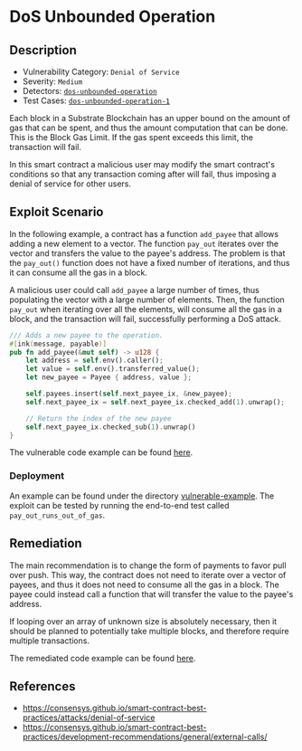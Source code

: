 # DoS Unbounded Operation
## Description
- Vulnerability Category: `Denial of Service`
- Severity: `Medium`
- Detectors: [`dos-unbounded-operation`](https://github.com/CoinFabrik/scout/tree/main/test-cases/dos-unbounded-operation/dos-unbounded-operation-1)
- Test Cases: [`dos-unbounded-operation-1`](https://github.com/CoinFabrik/scout/tree/main/test-cases/dos-unbounded-operation/dos-unbounded-operation-1)

Each block in a Substrate Blockchain has an upper bound on the amount of gas 
that can be spent, and thus the amount computation that can be done. This is 
the Block Gas Limit. If the gas spent exceeds this limit, the transaction 
will fail.

In this smart contract a malicious user may modify the smart contract's
conditions so that any transaction coming after will fail, thus imposing
a denial of service for other users.

## Exploit Scenario
In the following example, a contract has a function `add_payee` that allows 
adding a new element to a vector. The function `pay_out` iterates over the 
vector and transfers the value to the payee's address. The problem is that 
the `pay_out()` function does not have a fixed number of iterations, and thus 
it can consume all the gas in a block.

A malicious user could call `add_payee` a large number of times, thus 
populating the vector with a large number of elements. Then, the function 
`pay_out` when iterating over all the elements, will consume all the gas in 
a block, and the transaction will fail, successfully performing a DoS attack.

```rust
/// Adds a new payee to the operation.
#[ink(message, payable)]
pub fn add_payee(&mut self) -> u128 {
    let address = self.env().caller();
    let value = self.env().transferred_value();
    let new_payee = Payee { address, value };

    self.payees.insert(self.next_payee_ix, &new_payee);
    self.next_payee_ix = self.next_payee_ix.checked_add(1).unwrap();

    // Return the index of the new payee
    self.next_payee_ix.checked_sub(1).unwrap()
}
```
The vulnerable code example can be found [here](https://github.com/CoinFabrik/scout/blob/main/test-cases/dos-unbounded-operation/dos-unbounded-operation-1/vulnerable-example/lib.rs).

### Deployment
An example can be found under the directory 
[vulnerable-example](https://github.com/CoinFabrik/scout/blob/main/test-cases/dos-unbounded-operation/dos-unbounded-operation-1/vulnerable-example). The exploit can be tested by
running the end-to-end test called `pay_out_runs_out_of_gas`.

## Remediation
The main recommendation is to change the form of payments to favor pull over 
push. This way, the contract does not need to iterate over a vector of payees,
and thus it does not need to consume all the gas in a block. The payee could 
instead call a function that will transfer the value to the payee's address.

If looping over an array of unknown size is absolutely necessary, then it 
should be planned to potentially take multiple blocks, and therefore require
multiple transactions.

The remediated code example can be found [here](https://github.com/CoinFabrik/scout/blob/main/test-cases/dos-unbounded-operation/dos-unbounded-operation-1/remediated-example/lib.rs).

## References
- https://consensys.github.io/smart-contract-best-practices/attacks/denial-of-service
- https://consensys.github.io/smart-contract-best-practices/development-recommendations/general/external-calls/

